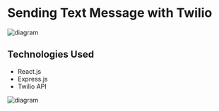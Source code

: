 # Sending Text Message with Twilio

![diagram](API.gif "diagram")
## Technologies Used
* React.js
* Express.js
* Twilio API

![diagram](video.gif "diagram")
